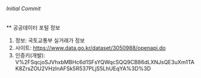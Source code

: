 ###### Initial Commit

** 공공데이터 포털 정보
1) 정보: 국토교통부 실거래가 정보
2) 사이트: https://www.data.go.kr/dataset/3050988/openapi.do
3) 인증키(개발): V%2FSqcjoSJVhxbMBHc6d1SFsYQWqcSQQ9CB86dLXNJsQE3uXm1TAK8ZrsZOU2VHzlnAFSk5R537PLjS5LhUEqYA%3D%3D